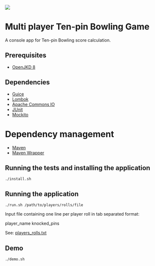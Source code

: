 [![](https://api.travis-ci.org/juancarlosmaldonadobeltran/Bowling.svg)](https://travis-ci.org/juancarlosmaldonadobeltran/Bowling)

# Multi player Ten-pin Bowling Game

A console app for Ten-pin Bowling score calculation.

## Prerequisites

* [OpenJKD 8](https://adoptopenjdk.net/)

## Dependencies

* [Guice](https://github.com/google/guice)
* [Lombok](https://projectlombok.org/)
* [Apache Commons IO](http://commons.apache.org/proper/commons-io/)
* [JUnit](https://junit.org/junit4/)
* [Mockito](https://site.mockito.org/)

# Dependency management

* [Maven](https://maven.apache.org/)
* [Maven Wrapper](https://github.com/takari/maven-wrapper)

## Running the tests and installing the application

```./install.sh``` 

## Running the application

```./run.sh /path/to/players/rolls/file```

Input file containing one line per player roll in tab separated format: 

player_name knocked_pins 

See: [players_rolls.txt](./players_rolls.txt)

## Demo

```./demo.sh ```